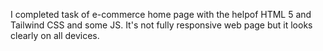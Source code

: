 I completed task of e-commerce home page with the helpof HTML 5 and Tailwind CSS and some JS. It's not fully responsive web page but it looks clearly on all devices. 

